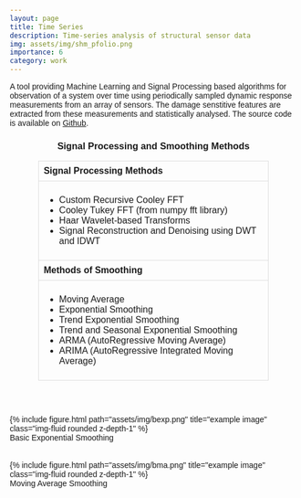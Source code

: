 ```yaml
---
layout: page
title: Time Series
description: Time-series analysis of structural sensor data
img: assets/img/shm_pfolio.png
importance: 6
category: work
---
```


A tool providing Machine Learning and Signal Processing based algorithms 
for observation of a system over time using periodically sampled dynamic 
response measurements from an array of sensors. The damage senstitive 
features are extracted from these measurements and statistically analysed.
The source code is available on <a href="https://github.com/acharaakshit/Structural-Health-Monitoring">Github</a>.

<style>
    body {
        font-family: Arial, sans-serif;
        margin: 20px;
    }

    h3 {
        text-align: center;
    }

    table {
        width: 80%;
        margin: 0 auto;
        border-collapse: collapse;
    }

    th, td {
        padding: 8px;
        border: 1px solid #ddd;
        text-align: left;
    }
</style>

<h3>Signal Processing and Smoothing Methods</h3>

<table>
    <tr>
        <th>Signal Processing Methods</th>
    </tr>
    <tr>
        <td>
            <ul>
                <li>Custom Recursive Cooley FFT</li>
                <li>Cooley Tukey FFT (from numpy fft library)</li>
                <li>Haar Wavelet-based Transforms</li>
                <li>Signal Reconstruction and Denoising using DWT and IDWT</li>
            </ul>
        </td>
    </tr>
    <tr>
        <th>Methods of Smoothing</th>
    </tr>
    <tr>
        <td>
            <ul>
                <li>Moving Average</li>
                <li>Exponential Smoothing</li>
                <li>Trend Exponential Smoothing</li>
                <li>Trend and Seasonal Exponential Smoothing</li>
                <li>ARMA (AutoRegressive Moving Average)</li>
                <li>ARIMA (AutoRegressive Integrated Moving Average)</li>
            </ul>
        </td>
    </tr>
</table>

<br/><br/>

<div class="row justify-content-sm-center">
    <div class="col-sm mt-3 mt-md-0">
        {% include figure.html path="assets/img/bexp.png" title="example image" class="img-fluid rounded z-depth-1" %}
    </div>
</div>
<div class="caption">
    Basic Exponential Smoothing
</div>
<br/><br/>
<div class="row justify-content-sm-center">
    <div class="col-sm mt-3 mt-md-0">
        {% include figure.html path="assets/img/bma.png" title="example image" class="img-fluid rounded z-depth-1" %}
    </div>
</div>
<div class="caption">
    Moving Average Smoothing
</div>